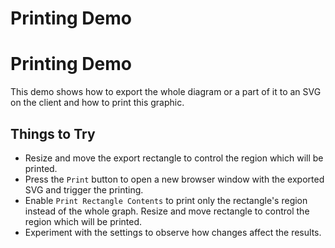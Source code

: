 <!--
 //////////////////////////////////////////////////////////////////////////////
 // @license
 // This file is part of yFiles for HTML 2.6.0.2.
 // Use is subject to license terms.
 //
 // Copyright (c) 2000-2023 by yWorks GmbH, Vor dem Kreuzberg 28,
 // 72070 Tuebingen, Germany. All rights reserved.
 //
 //////////////////////////////////////////////////////////////////////////////
-->
# Printing Demo

# Printing Demo

This demo shows how to export the whole diagram or a part of it to an SVG on the client and how to print this graphic.

## Things to Try

- Resize and move the export rectangle to control the region which will be printed.
- Press the `Print` button to open a new browser window with the exported SVG and trigger the printing.
- Enable `Print Rectangle Contents` to print only the rectangle's region instead of the whole graph. Resize and move rectangle to control the region which will be printed.
- Experiment with the settings to observe how changes affect the results.
